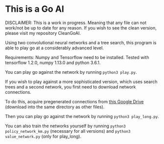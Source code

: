 This is a Go AI
====

DISCLAIMER: This is a work in progress. Meaning that any file can not work/not be up to date for any reason. If you wish to see the clean version, please visit my repository CleanGoAI.

Using two convolutional neural networks and a tree search, this program is able to play go at a considerably advanced level.

Requirements: Numpy and Tensorflow need to be installed. Tested with tensorflow 1.2.0, numpy 1.13.0 and python 3.6.1. 

You can play go against the network by running `python3 play.py`.

If you wish to play against a more sophisticated version, which uses search trees and a second network, you first need to download network connections.

To do this, acquire pregenerated connections from [this Google Drive](https://drive.google.com/drive/folders/1uBrdv2Taka41yfc5b2lFRQPH30UjUOB0?usp=sharing) (download into the same directory as other files).

Then you can play go against the network by running `python3 play_long.py`.

You can also train the networks yourself by running `python3 policy_network_km.py` (necessary for all versions) and `python3 value_network.py` (only for play_long).
